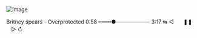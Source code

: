 
![image](https://github.com/Blightpb/Blightpb/assets/159180376/3698a0bc-a872-49ac-8695-f21fecf10706)

   Britney spears - Overprotected
     0:58 ━━━━●─────────  3:17
       ⇆       ◁ㅤㅤ❚❚ㅤㅤ▷       ↻





